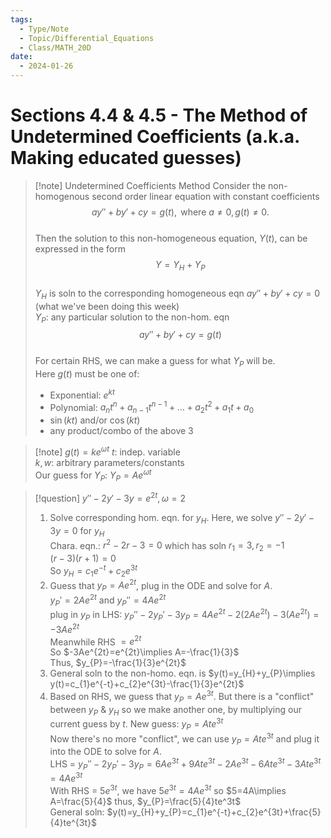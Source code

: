 ```yaml
---
tags:
  - Type/Note
  - Topic/Differential_Equations
  - Class/MATH_20D
date:
  - 2024-01-26
---
```


# Sections 4.4 & 4.5 - The Method of Undetermined Coefficients (a.k.a. Making educated guesses)

> [!note] Undetermined Coefficients Method
> Consider the non-homogenous second order linear equation with constant coefficients  
> $$ay''+by'+cy=g(t),\text{ where }a\neq 0,g(t)\neq 0.$$  
> Then the solution to this non-homogeneous equation, $Y(t)$, can be expressed in the form  
> $$Y=Y_{H}+Y_{P}$$  
> $Y_{H}$ is soln to the corresponding homogeneous eqn $ay''+by'+cy=0$ (what we've been doing this week)  
> $Y_{P}$: any particular solution to the non-hom. eqn  
> $$ay''+by'+cy=g(t)$$  
> For certain RHS, we can make a guess for what $Y_{P}$ will be.  
> Here $g(t)$ must be one of:
> - Exponential: $e^{kt}$
> - Polynomial: $a_{n}t^n+a_{n-1}t^{n-1}+\dots+a_{2}t^2+a_{1}t+a_{0}$
> - $\sin(kt)$ and/or $\cos(kt)$
> - any product/combo of the above 3

> [!note] $g(t)=ke^{\omega t}$
> $t$: indep. variable  
> $k,w$: arbitrary parameters/constants  
> Our guess for $Y_{P}$: $Y_{P}=Ae^{\omega t}$  

> [!question] $y''-2y'-3y=e^{2t},\omega=2$
> 1. Solve corresponding hom. eqn. for $y_{H}$. Here, we solve $y''-2y'-3y=0$ for $y_{H}$  
> Chara. eqn.: $r^2-2r-3=0$ which has soln $r_{1}=3,r_{2}=-1$  
> $(r-3)(r+1)=0$  
> So $y_{H}=c_{1}e^{-t}+c_{2}e^{3t}$  
> 2. Guess that $y_{P}=Ae^{2t}$, plug in the ODE and solve for $A$.  
> $y_{P}'=2Ae^{2t}$ and $y_{P}''=4Ae^{2t}$  
> plug in $y_{P}$ in LHS: $y_{P}''-2y_{P}'-3y_{P}=4Ae^{2t}-2(2Ae^{2t})-3(Ae^{2t})=-3Ae^{2t}$  
> Meanwhile RHS $=e^{2t}$  
> So $-3Ae^{2t}=e^{2t}\implies A=-\frac{1}{3}$  
> Thus, $y_{P}=-\frac{1}{3}e^{2t}$  
> 3. General soln to the non-homo. eqn. is $y(t)=y_{H}+y_{P}\implies y(t)=c_{1}e^{-t}+c_{2}e^{3t}-\frac{1}{3}e^{2t}$  
> 2. Based on RHS, we guess that $y_{P}=Ae^{3t}$. But there is a "conflict" between $y_{P}$ & $y_{H}$ so we make another one, by multiplying our current guess by $t$. New guess: $y_{P}=Ate^{3t}$  
> Now there's no more "conflict", we can use $y_{P}=Ate^{3t}$ and plug it into the ODE to solve for $A$.  
> LHS = $y_{P}''-2y_{P}'-3y_{P}=6Ae^{3t}+9Ate^{3t}-2Ae^{3t}-6Ate^{3t}-3Ate^{3t}=4Ae^{3t}$  
> With RHS = $5e^{3t}$, we have $5e^{3t}=4Ae^{3t}$ so $5=4A\implies A=\frac{5}{4}$ thus, $y_{P}=\frac{5}{4}te^3t$  
> General soln: $y(t)=y_{H}+y_{P}=c_{1}e^{-t}+c_{2}e^{3t}+\frac{5}{4}te^{3t}$